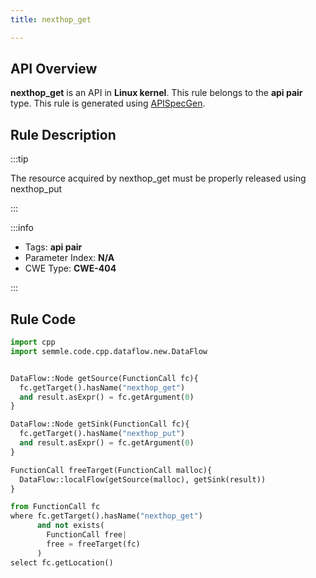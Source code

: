 ```yaml
---
title: nexthop_get

---
```



## API Overview
**nexthop_get** is an API in **Linux kernel**. This rule belongs to the **api pair** type. This rule is generated using [APISpecGen](../../tools/APISpecGen).
## Rule Description

:::tip

The resource acquired by nexthop_get must be properly released using nexthop_put

:::

:::info

- Tags: **api pair**
- Parameter Index: **N/A**
- CWE Type: **CWE-404**

:::

## Rule Code
```python
import cpp
import semmle.code.cpp.dataflow.new.DataFlow


DataFlow::Node getSource(FunctionCall fc){
  fc.getTarget().hasName("nexthop_get")
  and result.asExpr() = fc.getArgument(0)
}

DataFlow::Node getSink(FunctionCall fc){
  fc.getTarget().hasName("nexthop_put")
  and result.asExpr() = fc.getArgument(0)
}

FunctionCall freeTarget(FunctionCall malloc){
  DataFlow::localFlow(getSource(malloc), getSink(result))
}

from FunctionCall fc
where fc.getTarget().hasName("nexthop_get")
      and not exists(
        FunctionCall free| 
        free = freeTarget(fc)
      )
select fc.getLocation()

    
```